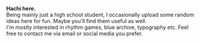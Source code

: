 **Hachi here.**<br>
Being mainly just a high school student, I occasionally upload some random ideas here for fun. Maybe you'll find them useful as well.<br>
I'm mostly interested in rhythm games, blue archive, typography etc. Feel free to contact me via email or social media you prefer.
